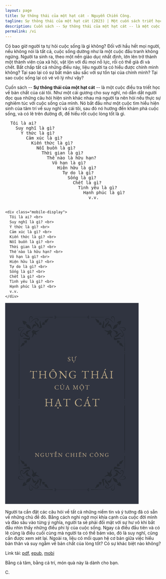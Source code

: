```yaml
---
layout: page
title: Sự thông thái của một hạt cát - Nguyễn Chiến Công.
tagline: Sự thông thái của một hạt cát (2023) | Một cuốn sách triết học về bản chất của cái tôi.
description: Cuốn sách -- Sự thông thái của một hạt cát -- là một cuộc điều tra triết học về bản chất của cái tôi. Như một cái gương cho suy nghĩ, nó dẫn dắt người đọc qua những câu hỏi hiện sinh khác nhau mà người ta nên hỏi nếu thực sự nghiêm túc với cuộc sống của mình.
permalink: /vi
---
```

Có bao giờ người ta tự hỏi cuộc sống là gì không? Đối với hầu hết mọi người, nếu không nói là tất cả, cuộc sống dường như là một cuộc đấu tranh không ngừng. Người ta sinh ra, theo một nền giáo dục nhất định, lớn lên trở thành một thành viên của xã hội, vật lộn với đủ mọi nỗ lực, rồi có thể già đi và chết. Bất chấp tất cả những điều này, liệu người ta có hiểu được chính mình không? Tại sao lại có sự bất mãn sâu sắc với sự tồn tại của chính mình? Tại sao cuộc sống lại có vẻ vô lý như vậy?

Cuốn sách -- <strong>Sự thông thái của một hạt cát</strong> -- là một cuộc điều tra triết học về bản chất của cái tôi. Như một cái gương cho suy nghĩ, nó dẫn dắt người đọc qua những câu hỏi hiện sinh khác nhau mà người ta nên hỏi nếu thực sự nghiêm túc với cuộc sống của mình. Nó bắt đầu như một cuộc tìm hiểu hiện sinh của tâm trí về suy nghĩ và cái tôi, sau đó nó hướng đến khám phá cuộc sống, và có lẽ trên đường đi, để hiểu rốt cuộc lòng tốt là gì.

<div class="bx">
  <div class="bx-lf">
    <pre class="desktop-display">
  Tôi là ai?  
    Suy nghĩ là gì?  
      Ý thức là gì?  
        Cảm xúc là gì?  
          Kiến thức là gì?  
            Nỗi buồn là gì?  
              Thời gian là gì?  
                Thế nào là hữu hạn?  
                  Vô hạn là gì?  
                    Hiện hữu là gì?  
                      Tự do là gì?  
                        Sống là gì?  
                          Chết là gì?  
                            Tình yêu là gì?  
                              Hạnh phúc là gì?  
                                v.v.
    </pre>

    <div class="mobile-display">
      Tôi là ai? <br> 
      Suy nghĩ là gì? <br> 
      Ý thức là gì? <br> 
      Cảm xúc là gì? <br> 
      Kiến thức là gì? <br> 
      Nỗi buồn là gì? <br> 
      Thời gian là gì? <br> 
      Thế nào là hữu hạn? <br> 
      Vô hạn là gì? <br> 
      Hiện hữu là gì? <br> 
      Tự do là gì? <br> 
      Sống là gì? <br> 
      Chết là gì? <br> 
      Tình yêu là gì? <br> 
      Hạnh phúc là gì? <br> 
      v.v.
    </div>
  </div>
  <div class="bx-rg">
    <img src="files/cover_vi.png" alt="Book cover" />
  </div>
</div>

Người ta cần đặt các câu hỏi về tất cả những niềm tin và ý tưởng đã có sẵn về những chủ đề đó. Bằng cách nghi ngờ mọi khía cạnh của cuộc đời mình và đào sâu vào từng ý nghĩa, người ta sẽ phải đối mặt với sự hư vô khi bắt đầu nhìn thấy những điều phi lý của cuộc sống. Ngay cả điều đầu tiên và có lẽ cũng là điều cuối cùng mà người ta có thể bám vào, đó là suy nghĩ, cũng cần được xem xét lại. Ngoài ra, liệu có mối quan hệ cơ bản giữa việc hiểu bản thân và suy ngẫm về bản chất của lòng tốt? Có sự khác biệt nào không?

Link tải: <a href="files/Su thong thai cua mot hat cat - Nguyen Chien Cong.pdf" class="book-link" download>pdf</a>, <a href="files/Su thong thai cua mot hat cat - Nguyen Chien Cong.epub" class="book-link" download>epub</a>, <a href="files/Su thong thai cua mot hat cat - Nguyen Chien Cong.mobi" class="book-link" download>mobi</a>

Bằng cả tâm, bằng cả trí, món quà này là dành cho bạn.

C.